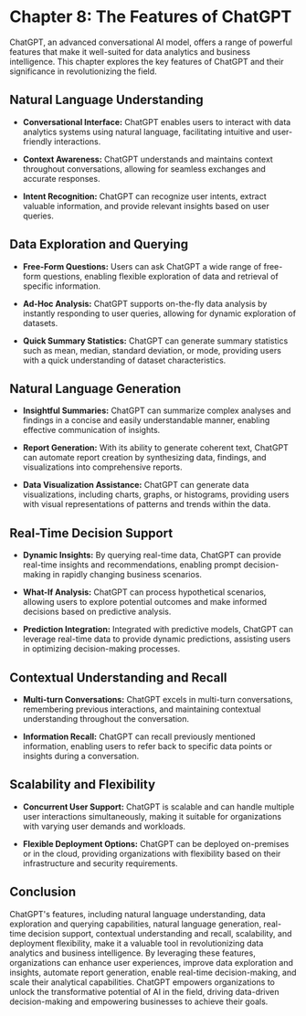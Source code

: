 Chapter 8: The Features of ChatGPT
==================================

ChatGPT, an advanced conversational AI model, offers a range of powerful features that make it well-suited for data analytics and business intelligence. This chapter explores the key features of ChatGPT and their significance in revolutionizing the field.

Natural Language Understanding
------------------------------

* **Conversational Interface:** ChatGPT enables users to interact with data analytics systems using natural language, facilitating intuitive and user-friendly interactions.

* **Context Awareness:** ChatGPT understands and maintains context throughout conversations, allowing for seamless exchanges and accurate responses.

* **Intent Recognition:** ChatGPT can recognize user intents, extract valuable information, and provide relevant insights based on user queries.

Data Exploration and Querying
-----------------------------

* **Free-Form Questions:** Users can ask ChatGPT a wide range of free-form questions, enabling flexible exploration of data and retrieval of specific information.

* **Ad-Hoc Analysis:** ChatGPT supports on-the-fly data analysis by instantly responding to user queries, allowing for dynamic exploration of datasets.

* **Quick Summary Statistics:** ChatGPT can generate summary statistics such as mean, median, standard deviation, or mode, providing users with a quick understanding of dataset characteristics.

Natural Language Generation
---------------------------

* **Insightful Summaries:** ChatGPT can summarize complex analyses and findings in a concise and easily understandable manner, enabling effective communication of insights.

* **Report Generation:** With its ability to generate coherent text, ChatGPT can automate report creation by synthesizing data, findings, and visualizations into comprehensive reports.

* **Data Visualization Assistance:** ChatGPT can generate data visualizations, including charts, graphs, or histograms, providing users with visual representations of patterns and trends within the data.

Real-Time Decision Support
--------------------------

* **Dynamic Insights:** By querying real-time data, ChatGPT can provide real-time insights and recommendations, enabling prompt decision-making in rapidly changing business scenarios.

* **What-If Analysis:** ChatGPT can process hypothetical scenarios, allowing users to explore potential outcomes and make informed decisions based on predictive analysis.

* **Prediction Integration:** Integrated with predictive models, ChatGPT can leverage real-time data to provide dynamic predictions, assisting users in optimizing decision-making processes.

Contextual Understanding and Recall
-----------------------------------

* **Multi-turn Conversations:** ChatGPT excels in multi-turn conversations, remembering previous interactions, and maintaining contextual understanding throughout the conversation.

* **Information Recall:** ChatGPT can recall previously mentioned information, enabling users to refer back to specific data points or insights during a conversation.

Scalability and Flexibility
---------------------------

* **Concurrent User Support:** ChatGPT is scalable and can handle multiple user interactions simultaneously, making it suitable for organizations with varying user demands and workloads.

* **Flexible Deployment Options:** ChatGPT can be deployed on-premises or in the cloud, providing organizations with flexibility based on their infrastructure and security requirements.

Conclusion
----------

ChatGPT's features, including natural language understanding, data exploration and querying capabilities, natural language generation, real-time decision support, contextual understanding and recall, scalability, and deployment flexibility, make it a valuable tool in revolutionizing data analytics and business intelligence. By leveraging these features, organizations can enhance user experiences, improve data exploration and insights, automate report generation, enable real-time decision-making, and scale their analytical capabilities. ChatGPT empowers organizations to unlock the transformative potential of AI in the field, driving data-driven decision-making and empowering businesses to achieve their goals.

